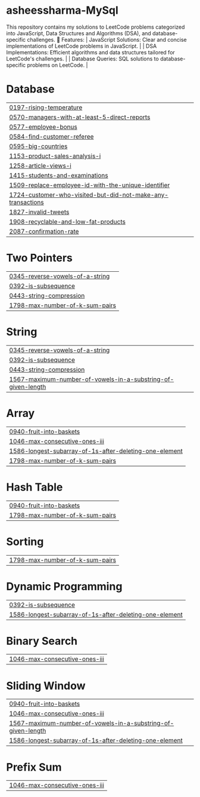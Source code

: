 # asheessharma-MySql
This repository contains my solutions to LeetCode problems categorized into JavaScript, Data Structures and Algorithms (DSA), and database-specific challenges.
🌟 Features:
| JavaScript Solutions: Clear and concise implementations of LeetCode problems in JavaScript. |
| DSA Implementations: Efficient algorithms and data structures tailored for LeetCode's challenges. |
| Database Queries: SQL solutions to database-specific problems on LeetCode. |


# Database
|  |
| ------- |
| [0197-rising-temperature](https://github.com/asheessharma/asheessharma-MySql/tree/master/0197-rising-temperature) |
| [0570-managers-with-at-least-5-direct-reports](https://github.com/asheessharma/asheessharma-MySql/tree/master/0570-managers-with-at-least-5-direct-reports) |
| [0577-employee-bonus](https://github.com/asheessharma/asheessharma-MySql/tree/master/0577-employee-bonus) |
| [0584-find-customer-referee](https://github.com/asheessharma/asheessharma-MySql/tree/master/0584-find-customer-referee) |
| [0595-big-countries](https://github.com/asheessharma/asheessharma-MySql/tree/master/0595-big-countries) |
| [1153-product-sales-analysis-i](https://github.com/asheessharma/asheessharma-MySql/tree/master/1153-product-sales-analysis-i) |
| [1258-article-views-i](https://github.com/asheessharma/asheessharma-MySql/tree/master/1258-article-views-i) |
| [1415-students-and-examinations](https://github.com/asheessharma/asheessharma-MySql/tree/master/1415-students-and-examinations) |
| [1509-replace-employee-id-with-the-unique-identifier](https://github.com/asheessharma/asheessharma-MySql/tree/master/1509-replace-employee-id-with-the-unique-identifier) |
| [1724-customer-who-visited-but-did-not-make-any-transactions](https://github.com/asheessharma/asheessharma-MySql/tree/master/1724-customer-who-visited-but-did-not-make-any-transactions) |
| [1827-invalid-tweets](https://github.com/asheessharma/asheessharma-MySql/tree/master/1827-invalid-tweets) |
| [1908-recyclable-and-low-fat-products](https://github.com/asheessharma/asheessharma-MySql/tree/master/1908-recyclable-and-low-fat-products) |
| [2087-confirmation-rate](https://github.com/asheessharma/asheessharma-MySql/tree/master/2087-confirmation-rate) |
# Two Pointers
|  |
| ------- |
| [0345-reverse-vowels-of-a-string](https://github.com/asheessharma/asheessharma-MySql/tree/master/0345-reverse-vowels-of-a-string) |
| [0392-is-subsequence](https://github.com/asheessharma/asheessharma-MySql/tree/master/0392-is-subsequence) |
| [0443-string-compression](https://github.com/asheessharma/asheessharma-MySql/tree/master/0443-string-compression) |
| [1798-max-number-of-k-sum-pairs](https://github.com/asheessharma/asheessharma-MySql/tree/master/1798-max-number-of-k-sum-pairs) |
# String
|  |
| ------- |
| [0345-reverse-vowels-of-a-string](https://github.com/asheessharma/asheessharma-MySql/tree/master/0345-reverse-vowels-of-a-string) |
| [0392-is-subsequence](https://github.com/asheessharma/asheessharma-MySql/tree/master/0392-is-subsequence) |
| [0443-string-compression](https://github.com/asheessharma/asheessharma-MySql/tree/master/0443-string-compression) |
| [1567-maximum-number-of-vowels-in-a-substring-of-given-length](https://github.com/asheessharma/asheessharma-MySql/tree/master/1567-maximum-number-of-vowels-in-a-substring-of-given-length) |
# Array
|  |
| ------- |
| [0940-fruit-into-baskets](https://github.com/asheessharma/asheessharma-MySql/tree/master/0940-fruit-into-baskets) |
| [1046-max-consecutive-ones-iii](https://github.com/asheessharma/asheessharma-MySql/tree/master/1046-max-consecutive-ones-iii) |
| [1586-longest-subarray-of-1s-after-deleting-one-element](https://github.com/asheessharma/asheessharma-MySql/tree/master/1586-longest-subarray-of-1s-after-deleting-one-element) |
| [1798-max-number-of-k-sum-pairs](https://github.com/asheessharma/asheessharma-MySql/tree/master/1798-max-number-of-k-sum-pairs) |
# Hash Table
|  |
| ------- |
| [0940-fruit-into-baskets](https://github.com/asheessharma/asheessharma-MySql/tree/master/0940-fruit-into-baskets) |
| [1798-max-number-of-k-sum-pairs](https://github.com/asheessharma/asheessharma-MySql/tree/master/1798-max-number-of-k-sum-pairs) |
# Sorting
|  |
| ------- |
| [1798-max-number-of-k-sum-pairs](https://github.com/asheessharma/asheessharma-MySql/tree/master/1798-max-number-of-k-sum-pairs) |
# Dynamic Programming
|  |
| ------- |
| [0392-is-subsequence](https://github.com/asheessharma/asheessharma-MySql/tree/master/0392-is-subsequence) |
| [1586-longest-subarray-of-1s-after-deleting-one-element](https://github.com/asheessharma/asheessharma-MySql/tree/master/1586-longest-subarray-of-1s-after-deleting-one-element) |
# Binary Search
|  |
| ------- |
| [1046-max-consecutive-ones-iii](https://github.com/asheessharma/asheessharma-MySql/tree/master/1046-max-consecutive-ones-iii) |
# Sliding Window
|  |
| ------- |
| [0940-fruit-into-baskets](https://github.com/asheessharma/asheessharma-MySql/tree/master/0940-fruit-into-baskets) |
| [1046-max-consecutive-ones-iii](https://github.com/asheessharma/asheessharma-MySql/tree/master/1046-max-consecutive-ones-iii) |
| [1567-maximum-number-of-vowels-in-a-substring-of-given-length](https://github.com/asheessharma/asheessharma-MySql/tree/master/1567-maximum-number-of-vowels-in-a-substring-of-given-length) |
| [1586-longest-subarray-of-1s-after-deleting-one-element](https://github.com/asheessharma/asheessharma-MySql/tree/master/1586-longest-subarray-of-1s-after-deleting-one-element) |
# Prefix Sum
|  |
| ------- |
| [1046-max-consecutive-ones-iii](https://github.com/asheessharma/asheessharma-MySql/tree/master/1046-max-consecutive-ones-iii) |